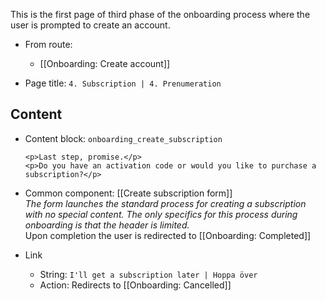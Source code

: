This is the first page of third phase of the onboarding process where the user is prompted to create an account.

* From route:
  * [[Onboarding: Create account]]

* Page title: `4. Subscription | 4. Prenumeration`

## Content
* Content block: `onboarding_create_subscription`

  `<p>Last step, promise.</p>`  
  `<p>Do you have an activation code or would you like to purchase a subscription?</p>`

* Common component: [[Create subscription form]]  
  _The form launches the standard process for creating a subscription with no special content. The only specifics for this process during onboarding is that the header is limited._  
  Upon completion the user is redirected to [[Onboarding: Completed]]

* Link
  * String: `I'll get a subscription later | Hoppa över`
  * Action: Redirects to [[Onboarding: Cancelled]]